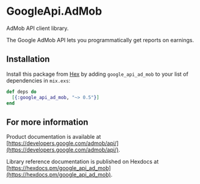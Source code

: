# GoogleApi.AdMob

AdMob API client library.

The Google AdMob API lets you programmatically get reports on earnings.


## Installation

Install this package from [Hex](https://hex.pm) by adding
`google_api_ad_mob` to your list of dependencies in `mix.exs`:

```elixir
def deps do
  [{:google_api_ad_mob, "~> 0.5"}]
end
```

## For more information

Product documentation is available at [https://developers.google.com/admob/api/](https://developers.google.com/admob/api/).

Library reference documentation is published on Hexdocs at
[https://hexdocs.pm/google_api_ad_mob](https://hexdocs.pm/google_api_ad_mob).
